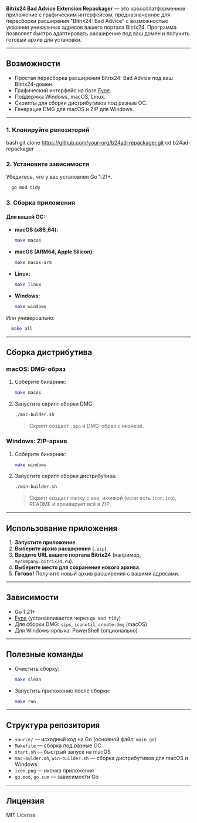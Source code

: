 
**Bitrix24 Bad Advice Extension Repackager** — это кроссплатформенное приложение с графическим интерфейсом,
предназначенное для пересборки расширения "Bitrix24: Bad Advice"
с возможностью указания уникальных адресов вашего портала Bitrix24.
Программа позволяет быстро адаптировать расширение под ваш домен и получить готовый архив для установки.

---

## Возможности

- Простая пересборка расширения Bitrix24: Bad Advice под ваш Bitrix24-домен.
- Графический интерфейс на базе [Fyne](https://fyne.io/).
- Поддержка Windows, macOS, Linux.
- Скрипты для сборки дистрибутивов под разные ОС.
- Генерация DMG для macOS и ZIP для Windows.

---

### 1. Клонируйте репозиторий

bash
git clone https://github.com/your-org/b24ad-repackager.git
cd b24ad-repackager


### 2. Установите зависимости

Убедитесь, что у вас установлен Go 1.21+.

```bash
  go mod tidy
```

### 3. Сборка приложения

#### Для вашей ОС:

- **macOS (x86_64):**
  ```bash
  make macos
  ```
- **macOS (ARM64, Apple Silicon):**
  ```bash
  make macos-arm
  ```
- **Linux:**
  ```bash
  make linux
  ```
- **Windows:**
  ```bash
  make windows
  ```

Или универсально:
```bash
  make all
```

---

## Сборка дистрибутива

### macOS: DMG-образ

1. Соберите бинарник:
   ```bash
   make macos
   ```
2. Запустите скрипт сборки DMG:
   ```bash
   ./mac-bulder.sh
   ```
   > Скрипт создаст `.app` и DMG-образ с иконкой.

### Windows: ZIP-архив

1. Соберите бинарник:
   ```bash
   make windows
   ```
2. Запустите скрипт сборки дистрибутива:
   ```bash
   ./win-builder.sh
   ```
   > Скрипт создаст папку с exe, иконкой (если есть `icon.ico`), README и архивирует всё в ZIP.

---

## Использование приложения

1. **Запустите приложение**.
2. **Выберите архив расширения** (`.zip`).
3. **Введите URL вашего портала Bitrix24** (например, `mycompany.bitrix24.ru`).
4. **Выберите место для сохранения нового архива**.
5. **Готово!** Получите новый архив расширения с вашими адресами.

---

## Зависимости

- Go 1.21+
- [Fyne](https://fyne.io/) (устанавливается через `go mod tidy`)
- Для сборки DMG: `sips`, `iconutil`, `create-dmg` (macOS)
- Для Windows-ярлыка: PowerShell (опционально)

---

## Полезные команды

- Очистить сборку:
  ```bash
  make clean
  ```
- Запустить приложение после сборки:
  ```bash
  make run
  ```

---

## Структура репозитория

- `source/` — исходный код на Go (основной файл: `main.go`)
- `Makefile` — сборка под разные ОС
- `start.sh` — быстрый запуск на macOS
- `mac-bulder.sh`, `win-builder.sh` — сборка дистрибутивов для macOS и Windows
- `icon.png` — иконка приложения
- `go.mod`, `go.sum` — зависимости Go

---

## Лицензия

MIT License
